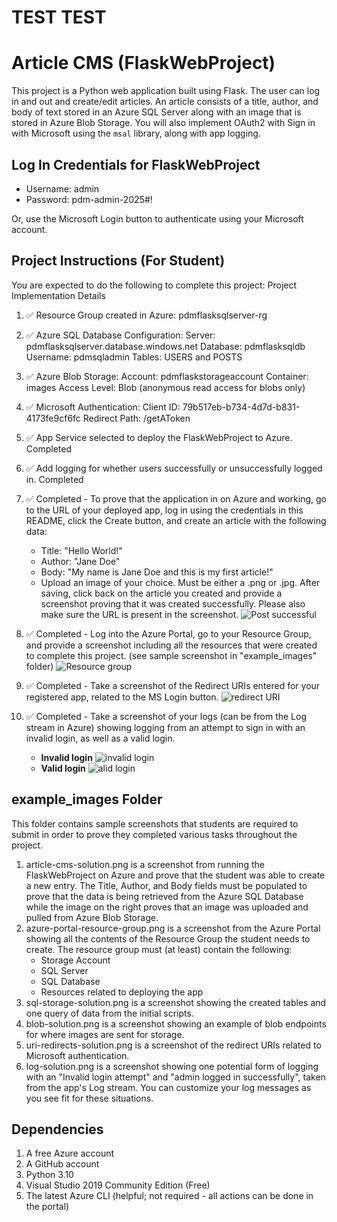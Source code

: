 # TEST TEST

# Article CMS (FlaskWebProject)

This project is a Python web application built using Flask. The user can log in and out and create/edit articles. An article consists of a title, author, and body of text stored in an Azure SQL Server along with an image that is stored in Azure Blob Storage. You will also implement OAuth2 with Sign in with Microsoft using the `msal` library, along with app logging.

## Log In Credentials for FlaskWebProject

- Username: admin
- Password: pdm-admin-2025#!

Or, use the Microsoft Login button to authenticate using your Microsoft account.

## Project Instructions (For Student)

You are expected to do the following to complete this project:
Project Implementation Details
1. ✅ Resource Group created in Azure: pdmflasksqlserver-rg
2. ✅ Azure SQL Database Configuration:
Server: pdmflasksqlserver.database.windows.net
Database: pdmflasksqldb
Username: pdmsqladmin
Tables: USERS and POSTS
3. ✅ Azure Blob Storage:
Account: pdmflaskstorageaccount
Container: images
Access Level: Blob (anonymous read access for blobs only)
4. ✅ Microsoft Authentication:
Client ID: 79b517eb-b734-4d7d-b831-4173fe9cf6fc
Redirect Path: /getAToken

5. ✅ App Service selected to deploy the FlaskWebProject to Azure. Completed
6. ✅ Add logging for whether users successfully or unsuccessfully logged in. Completed

7. ✅ Completed - To prove that the application in on Azure and working, go to the URL of your deployed app, log in using the credentials in this README, click the Create button, and create an article with the following data:
	- Title: "Hello World!"
	- Author: "Jane Doe"
	- Body: "My name is Jane Doe and this is my first article!"
	- Upload an image of your choice. Must be either a .png or .jpg.
   After saving, click back on the article you created and provide a screenshot proving that it was created successfully. Please also make sure the URL is present in the screenshot.
	  ![Post successful](docs/post-successful.png "post successful")
8. ✅ Completed -  Log into the Azure Portal, go to your Resource Group, and provide a screenshot including all the resources that were created to complete this project. (see sample screenshot in "example_images" folder)
   ![Resource group](docs/resource-group.png "resource group")
9. ✅ Completed - Take a screenshot of the Redirect URIs entered for your registered app, related to the MS Login button.
   ![redirect URI](docs/redirect-URI.png "redirect uri")
10. ✅ Completed - Take a screenshot of your logs (can be from the Log stream in Azure) showing logging from an attempt to sign in with an invalid login, as well as a valid login.
	* **Invalid login**
	![invalid login](docs/invalid-login.png "invalid login")
	* **Valid login**
	![alid login](docs/succeesful-login.png "valid login")
## example_images Folder

This folder contains sample screenshots that students are required to submit in order to prove they completed various tasks throughout the project.

1. article-cms-solution.png is a screenshot from running the FlaskWebProject on Azure and prove that the student was able to create a new entry. The Title, Author, and Body fields must be populated to prove that the data is being retrieved from the Azure SQL Database while the image on the right proves that an image was uploaded and pulled from Azure Blob Storage.
2. azure-portal-resource-group.png is a screenshot from the Azure Portal showing all the contents of the Resource Group the student needs to create. The resource group must (at least) contain the following:
	- Storage Account
	- SQL Server
	- SQL Database
	- Resources related to deploying the app
3. sql-storage-solution.png is a screenshot showing the created tables and one query of data from the initial scripts.
4. blob-solution.png is a screenshot showing an example of blob endpoints for where images are sent for storage.
5. uri-redirects-solution.png is a screenshot of the redirect URIs related to Microsoft authentication.
6. log-solution.png is a screenshot showing one potential form of logging with an "Invalid login attempt" and "admin logged in successfully", taken from the app's Log stream. You can customize your log messages as you see fit for these situations.

## Dependencies

1. A free Azure account
2. A GitHub account
3. Python 3.10
4. Visual Studio 2019 Community Edition (Free)
5. The latest Azure CLI (helpful; not required - all actions can be done in the portal)
